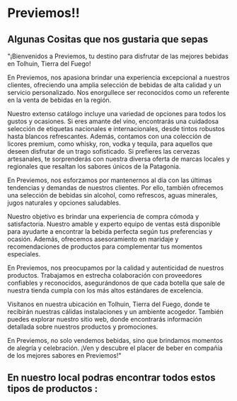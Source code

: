 # Previemos!!

## Algunas Cositas que nos gustaria que sepas

"¡Bienvenidos a Previemos, tu destino para disfrutar de las mejores bebidas en Tolhuin, Tierra del Fuego!

En Previemos, nos apasiona brindar una experiencia excepcional a nuestros clientes, ofreciendo una amplia selección de bebidas de alta calidad y un servicio personalizado. Nos enorgullece ser reconocidos como un referente en la venta de bebidas en la región.

Nuestro extenso catálogo incluye una variedad de opciones para todos los gustos y ocasiones. Si eres amante del vino, encontrarás una cuidadosa selección de etiquetas nacionales e internacionales, desde tintos robustos hasta blancos refrescantes. Además, contamos con una colección de licores premium, como whisky, ron, vodka y tequila, para aquellos que deseen disfrutar de un trago sofisticado. Si prefieres las cervezas artesanales, te sorprenderás con nuestra diversa oferta de marcas locales y regionales que resaltan los sabores únicos de la Patagonia.

En Previemos, nos esforzamos por mantenernos al día con las últimas tendencias y demandas de nuestros clientes. Por ello, también ofrecemos una selección de bebidas sin alcohol, como refrescos, aguas minerales, jugos naturales y opciones saludables.

Nuestro objetivo es brindar una experiencia de compra cómoda y satisfactoria. Nuestro amable y experto equipo de ventas está disponible para ayudarte a encontrar la bebida perfecta según tus preferencias y ocasión. Además, ofrecemos asesoramiento en maridaje y recomendaciones de productos para complementar tus momentos especiales.

En Previemos, nos preocupamos por la calidad y autenticidad de nuestros productos. Trabajamos en estrecha colaboración con proveedores confiables y reconocidos, asegurándonos de que cada botella que sale de nuestra tienda cumpla con los más altos estándares de excelencia.

Visítanos en nuestra ubicación en Tolhuin, Tierra del Fuego, donde te recibirán nuestras cálidas instalaciones y un ambiente acogedor. También puedes explorar nuestro sitio web, donde encontrarás información detallada sobre nuestros productos y promociones.

En Previemos, no solo vendemos bebidas, sino que brindamos momentos de alegría y celebración. ¡Ven y descubre el placer de beber en compañía de los mejores sabores en Previemos!"

## En nuestro local podras encontrar todos estos tipos de productos :

